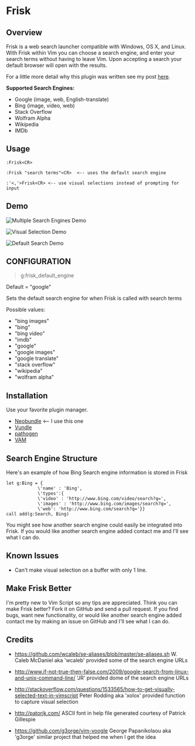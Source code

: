 Frisk
=====

Overview
--------
Frisk is a web search launcher compatible with Windows, OS X, and Linux. With
Frisk within Vim you can choose a search engine, and enter your search terms
without having to leave Vim. Upon accepting a search your default browser will
open with the results.

For a little more detail why this plugin was written see my post
[here](http://ryanpcarney.com/updatesnews/2013/6/11/frisk-the-web-search-vim-plugin).

**Supported Search Engines:**
* Google (image, web, English-translate)
* Bing (image, video, web)
* Stack Overflow
* Wolfram Alpha 
* Wikipedia
* IMDb

Usage
-----
    :Frisk<CR>

    :Frisk "search terms"<CR>  <-- uses the default search engine 

    :'<,'>Frisk<CR> <-- use visual selections instead of prompting for input

Demo
----

![Multiple Search Engines Demo](http://i.imgur.com/yzPI2lY.gif)

![Visual Selection Demo](http://i.imgur.com/wzZuyFQ.gif)

![Default Search Demo](http://i.imgur.com/BX2Z8Ns.gif)

CONFIGURATION
-------------
> g:frisk_default_engine

Default = "google"

Sets the default search engine for when Frisk is called with search terms

Possible values:
- "bing images"
- "bing" 
- "bing video" 
- "imdb" 
- "google" 
- "google images" 
- "google translate" 
- "stack overflow" 
- "wikipedia" 
- "wolfram alpha"

Installation
-------------
Use your favorite plugin manager.
* [Neobundle](https://github.com/Shougo/neobundle.vim) <-- I use this one
* [Vundle](https://github.com/gmarik/vundle)
* [pathogen](https://github.com/tpope/vim-pathogen)
* [VAM](https://github.com/MarcWeber/vim-addon-manager)

Search Engine Structure
-----------------------
Here's an example of how Bing Search engine information is stored in Frisk

```VimL
let g:Bing = {
            \'name' : 'Bing', 
            \'types':{
            \'video' : 'http://www.bing.com/video/search?q=',
            \'images' : 'http://www.bing.com/images/search?q=',
            \'web': 'http://www.bing.com/search?q='}}
call add(g:Search, Bing)
```

You might see how another search engine could easily be integrated into Frisk.
If you would like another search engine added contact me and I'll see what I
can do.


Known Issues
------------
- Can't make visual selection on a buffer with only 1 line.

Make Frisk Better
-----------------

I'm pretty new to Vim Script so any tips are appreciated. Think you can make
Frisk better? Fork it on GitHub and send a pull request. If you find bugs, want
new functionality, or would like another search engine added contact me by
making an issue on GitHub and I'll see what I can do. 


Credits
-------
- https://github.com/wcaleb/se-aliases/blob/master/se-aliases.sh
  W. Caleb McDaniel aka 'wcaleb' provided some of the search engine URLs

- http://www.if-not-true-then-false.com/2009/google-search-from-linux-and-unix-command-line/
  'JR' provided dome of the search engine URLs

- http://stackoverflow.com/questions/1533565/how-to-get-visually-selected-text-in-vimscript
  Peter Rodding aka 'xolox' provided function to capture visual selection

- http://patorjk.com/
  ASCII font in help file generated courtesy of Patrick Gillespie 

- https://github.com/g3orge/vim-voogle
  George Papanikolaou aka 'g3orge' similar project that helped me when I get the idea

